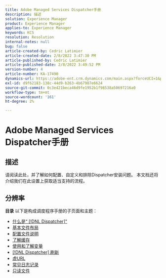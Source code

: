```yaml
---
title: Adobe Managed Services Dispatcher手册
description: 描述
solution: Experience Manager
product: Experience Manager
applies-to: Experience Manager
keywords: KCS
resolution: Resolution
internal-notes: null
bug: false
article-created-by: Cedric Latimier
article-created-date: 2/8/2022 3:47:30 PM
article-published-by: Cedric Latimier
article-published-date: 2/8/2022 3:49:52 PM
version-number: 4
article-number: KA-17490
dynamics-url: https://adobe-ent.crm.dynamics.com/main.aspx?forceUCI=1&pagetype=entityrecord&etn=knowledgearticle&id=7775b268-f688-ec11-93b0-002248083a1c
exl-id: d9f62183-138c-44d9-b263-4b67907e6624
source-git-commit: 0c3e421beca46d9fe1952b1f98538a50697216a0
workflow-type: tm+mt
source-wordcount: '161'
ht-degree: 2%

---
```


# Adobe Managed Services Dispatcher手册

## 描述


请阅读此处，并了解如何配置、自定义和排除Dispatcher安装问题。 本文档还将介绍我们在此设置上获取适当支持的流程。


## 分辨率

<b>目录</b>
以下是构成调度程序手册的子页面和主题：

- [什么是“ [!DNL Dispatcher]&quot;](https://experienceleague.adobe.com/docs/experience-cloud-kcs/kbarticles/KA-17911.html%3Flang%3Den)
- [基本文件布局](https://experienceleague.adobe.com/docs/experience-cloud-kcs/kbarticles/KA-17502.html%3Flang%3Den)
- [配置文件说明](https://experienceleague.adobe.com/docs/experience-cloud-kcs/kbarticles/KA-17477.html%3Flang%3Den)
- [了解缓存](https://experienceleague.adobe.com/docs/experience-cloud-kcs/kbarticles/KA-17912.html%3Flang%3Den)
- [使用和了解变量](https://experienceleague.adobe.com/docs/experience-cloud-kcs/kbarticles/KA-17487.html%3Flang%3Den)
- [[!DNL Dispatcher] 刷新](https://experienceleague.adobe.com/docs/experience-cloud-kcs/kbarticles/KA-17493.html%3Flang%3Den)
- [虚URL](https://experienceleague.adobe.com/docs/experience-cloud-kcs/kbarticles/KA-17463.html%3Flang%3Den)
- [常见日志记录](https://experienceleague.adobe.com/docs/experience-cloud-kcs/kbarticles/KA-17914.html%3Flang%3Den)
- [只读文件](https://experienceleague.adobe.com/docs/experience-cloud-kcs/kbarticles/KA-17483.html%3Flang%3Den)
